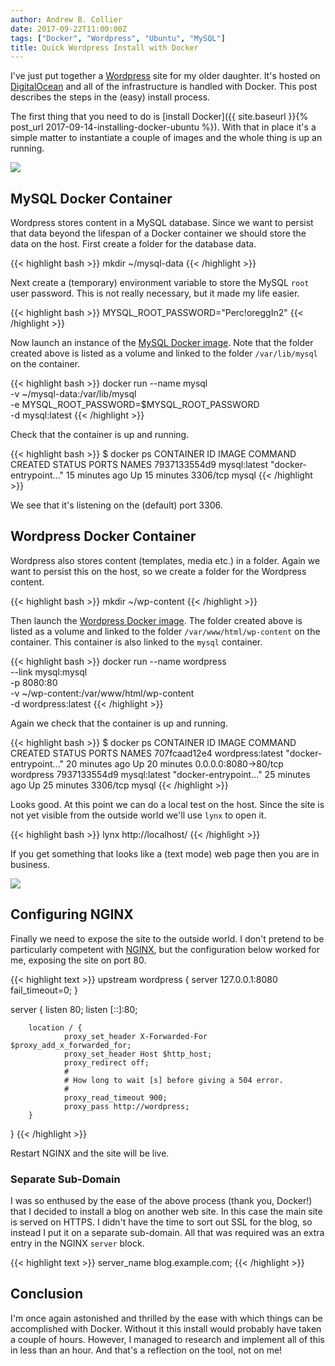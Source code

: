 ```yaml
---
author: Andrew B. Collier
date: 2017-09-22T11:00:00Z
tags: ["Docker", "Wordpress", "Ubuntu", "MySQL"]
title: Quick Wordpress Install with Docker
---
```


I've just put together a [Wordpress](https://wordpress.com/) site for my older daughter. It's hosted on [DigitalOcean](https://www.digitalocean.com/) and all of the infrastructure is handled with Docker. This post describes the steps in the (easy) install process.

<!--more-->

The first thing that you need to do is [install Docker]({{ site.baseurl }}{% post_url 2017-09-14-installing-docker-ubuntu %}). With that in place it's a simple matter to instantiate a couple of images and the whole thing is up an running.

![](/img/logo/docker-logo.png)

## MySQL Docker Container

Wordpress stores content in a MySQL database. Since we want to persist that data beyond the lifespan of a Docker container we should store the data on the host.
First create a folder for the database data.

{{< highlight bash >}}
mkdir ~/mysql-data
{{< /highlight >}}

Next create a (temporary) environment variable to store the MySQL `root` user password. This is not really necessary, but it made my life easier.

{{< highlight bash >}}
MYSQL_ROOT_PASSWORD="Perc!oreggIn2"
{{< /highlight >}}

Now launch an instance of the [MySQL Docker image](https://hub.docker.com/_/mysql/). Note that the folder created above is listed as a volume and linked to the folder `/var/lib/mysql` on the container.

{{< highlight bash >}}
docker run --name mysql \
  -v ~/mysql-data:/var/lib/mysql \
  -e MYSQL_ROOT_PASSWORD=$MYSQL_ROOT_PASSWORD \
  -d mysql:latest
{{< /highlight >}}

Check that the container is up and running.

{{< highlight bash >}}
$ docker ps
CONTAINER ID IMAGE            COMMAND                CREATED        STATUS        PORTS                NAMES
7937133554d9 mysql:latest     "docker-entrypoint..." 15 minutes ago Up 15 minutes 3306/tcp             mysql
{{< /highlight >}}

We see that it's listening on the (default) port 3306.

## Wordpress Docker Container

Wordpress also stores content (templates, media etc.) in a folder. Again we want to persist this on the host, so we create a folder for the Wordpress content.

{{< highlight bash >}}
mkdir ~/wp-content
{{< /highlight >}}

Then launch the [Wordpress Docker image](https://hub.docker.com/_/wordpress/). The folder created above is listed as a volume and linked to the folder `/var/www/html/wp-content` on the container. This container is also linked to the `mysql` container.

{{< highlight bash >}}
docker run --name wordpress \
  --link mysql:mysql \
  -p 8080:80 \
  -v ~/wp-content:/var/www/html/wp-content \
  -d wordpress:latest
{{< /highlight >}}

Again we check that the container is up and running.

{{< highlight bash >}}
$ docker ps
CONTAINER ID IMAGE            COMMAND                CREATED        STATUS        PORTS                NAMES
707fcaad12e4 wordpress:latest "docker-entrypoint..." 20 minutes ago Up 20 minutes 0.0.0.0:8080->80/tcp wordpress
7937133554d9 mysql:latest     "docker-entrypoint..." 25 minutes ago Up 25 minutes 3306/tcp             mysql
{{< /highlight >}}

Looks good. At this point we can do a local test on the host. Since the site is not yet visible from the outside world we'll use `lynx` to open it.

{{< highlight bash >}}
lynx http://localhost/
{{< /highlight >}}

If you get something that looks like a (text mode) web page then you are in business.

![](/img/logo/logo-nginx.png)

## Configuring NGINX

Finally we need to expose the site to the outside world. I don't pretend to be particularly competent with [NGINX](https://nginx.org/en/), but the configuration below worked for me, exposing the site on port 80.

{{< highlight text >}}
upstream wordpress {
        server 127.0.0.1:8080 fail_timeout=0;
}

server {
        listen 80;
        listen [::]:80;

        location / {
                proxy_set_header X-Forwarded-For $proxy_add_x_forwarded_for;
                proxy_set_header Host $http_host;
                proxy_redirect off;
                #
                # How long to wait [s] before giving a 504 error.
                #
                proxy_read_timeout 900;
                proxy_pass http://wordpress;
        }
}
{{< /highlight >}}

Restart NGINX and the site will be live.

### Separate Sub-Domain

I was so enthused by the ease of the above process (thank you, Docker!) that I decided to install a blog on another web site. In this case the main site is served on HTTPS. I didn't have the time to sort out SSL for the blog, so instead I put it on a separate sub-domain. All that was required was an extra entry in the NGINX `server` block.

{{< highlight text >}}
        server_name blog.example.com;
{{< /highlight >}}

## Conclusion

I'm once again astonished and thrilled by the ease with which things can be accomplished with Docker. Without it this install would probably have taken a couple of hours. However, I managed to research and implement all of this in less than an hour. And that's a reflection on the tool, not on me!